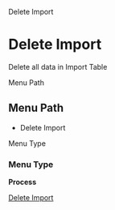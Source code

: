 
Delete Import
# Delete Import


Delete all data in Import Table

Menu Path
## Menu Path



- Delete Import

Menu Type
### Menu Type

**Process**


[Delete Import](../../functional-guide/process/process-import_delete.md)